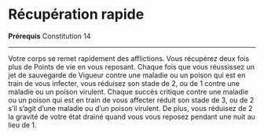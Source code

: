 # Récupération rapide

<p><span><strong>Prérequis</strong> Constitution 14<br></span></p>
<hr>
<p>Votre corps se remet rapidement des afflictions. Vous récupérez deux fois plus de Points de vie en vous reposant. Chaque fois que vous réussissez un jet de sauvegarde de Vigueur contre une maladie ou un poison qui est en train de vous infecter, vous réduisez son stade de 2, ou de 1 contre une maladie ou un poison virulent. Chaque succès critique contre une maladie ou un poison qui est en train de vous affecter réduit son stade de 3, ou de 2 s’il s’agit d’une maladie ou d’un poison virulent. De plus, vous réduisez de 2 la gravité de votre état drainé quand vous vous reposez pendant une nuit au lieu de 1. </p>